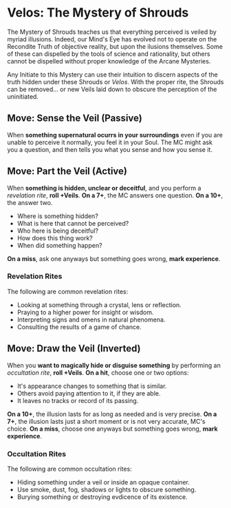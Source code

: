 # Velos: The Mystery of Shrouds

The Mystery of Shrouds teaches us that everything perceived is veiled by myriad illusions. Indeed, our Mind's Eye has evolved not to operate on the Recondite Truth of objective reality, but upon the ilusions themselves. Some of these can dispelled by the tools of science and rationality, but others cannot be dispelled without proper knowledge of the Arcane Mysteries.

Any Initiate to this Mystery can use their intuition to discern aspects of the truth hidden under these Shrouds or _Velos_. With the proper rite, the Shrouds can be removed... or new Veils laid down to obscure the perception of the uninitiated.

## Move: Sense the Veil (Passive)
When __something supernatural ocurrs in your surroundings__ even if you are unable to perceive it normally, you feel it in your Soul. The MC might ask you a question, and then tells you what you sense and how you sense it.

## Move: Part the Veil (Active)

When __something is hidden, unclear or deceitful__, and you perform a _revelation rite_, __roll +Veils__. __On a 7+__, the MC answers one question. __On a 10+__, the answer two.

- Where is something hidden?
- What is here that cannot be perceived?
- Who here is being deceitful?
- How does this thing work?
- When did something happen?

__On a miss__, ask one anyways but something goes wrong, __mark experience__.

### Revelation Rites

The following are common revelation rites:

- Looking at something through a crystal, lens or reflection.
- Praying to a higher power for insight or wisdom.
- Interpreting signs and omens in natural phenomena. 
- Consulting the results of a game of chance.

## Move: Draw the Veil (Inverted)

When you __want to magically hide or disguise something__ by performing an _occultation rite_, __roll +Veils__. __On a hit__, choose one or two options:

- It's appearance changes to something that is similar.
- Others avoid paying attention to it, if they are able.
- It leaves no tracks or record of its passing.

__On a 10+__, the illusion lasts for as long as needed and is very precise. __On a 7+__, the illusion lasts just a short moment or is not very accurate, MC's choice. 
__On a miss__, choose one anyways but something goes wrong, __mark experience__.

### Occultation Rites

The following are common occultation rites:

- Hiding something under a veil or inside an opaque container.
- Use smoke, dust, fog, shadows or lights to obscure something.
- Burying something or destroying evdicence of its existence.
